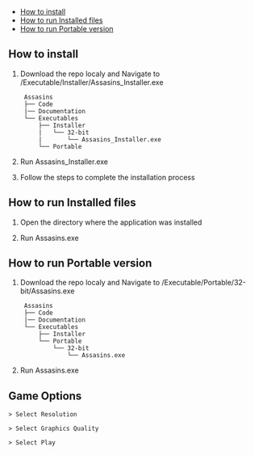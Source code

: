 <!-- markdownlint-disable MD007 -->
<!-- - [Overview](#overview) -->
- [How to install](#How-to-install)
- [How to run Installed files](#How-to-run-installed-files)
- [How to run Portable version](#How-to-run-portable-version)

## How to install

1. Download the repo localy and Navigate to /Executable/Installer/Assasins_Installer.exe

        Assasins
        ├── Code
        |── Documentation
        └── Executables
            ├── Installer
            |   └── 32-bit
            |       └── Assasins_Installer.exe
            └── Portable

2. Run Assasins_Installer.exe

3. Follow the steps to complete the installation process

## How to run Installed files

1. Open the directory where the application was installed

2. Run Assasins.exe

## How to run Portable version

1. Download the repo localy and Navigate to /Executable/Portable/32-bit/Assasins.exe

        Assasins
        ├── Code
        |── Documentation
        └── Executables
            ├── Installer
            └── Portable
                └── 32-bit
                    └── Assasins.exe


2. Run Assasins.exe

## Game Options

   ```console
   > Select Resolution
   ```
   ```console
   > Select Graphics Quality
   ```
   ```console
   > Select Play
   ```
